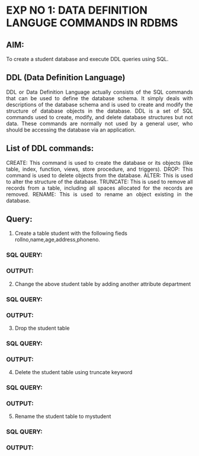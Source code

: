 # EXP NO 1: DATA DEFINITION LANGUGE COMMANDS IN RDBMS

## AIM:
To create a student database and execute DDL queries using SQL.


## DDL (Data Definition Language)
<div align="justify">
DDL or Data Definition Language actually consists of the SQL commands that can be used to define the database schema. It simply deals with descriptions of the database schema and is used to create and modify the structure of database objects in the database. DDL is a set of SQL commands used to create, modify, and delete database structures but not data. These commands are normally not used by a general user, who should be accessing the database via an application.
</div>
 
## List of DDL commands: 
<div align="justify">
CREATE: This command is used to create the database or its objects (like table, index, function, views, store procedure, and triggers).
DROP: This command is used to delete objects from the database.
ALTER: This is used to alter the structure of the database.
TRUNCATE: This is used to remove all records from a table, including all spaces allocated for the records are removed.
RENAME: This is used to rename an object existing in the database.
</div>

## Query:
1) Create a table student with the following fieds rollno,name,age,address,phoneno.

### SQL QUERY: 


### OUTPUT:

2) Change the above student table by adding another attribute department

### SQL QUERY: 

### OUTPUT:


3) Drop the student table
 
### SQL QUERY: 


### OUTPUT:


4) Delete the student table using truncate keyword

### SQL QUERY: 


### OUTPUT:



5) Rename the student table to mystudent

### SQL QUERY: 


### OUTPUT:

